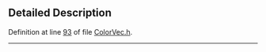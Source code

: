 ## Detailed Description

Definition at line <a href="ColorVec_8h-source.md#l00093" class="el">93</a> of file <a href="ColorVec_8h-source.md" class="el">ColorVec.h</a>.

------------------------------------------------------------------------

